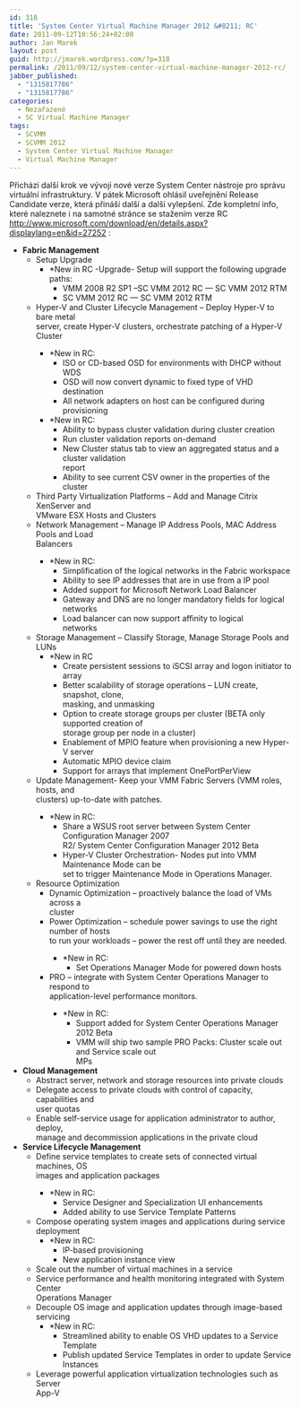 ```yaml
---
id: 318
title: 'System Center Virtual Machine Manager 2012 &#8211; RC'
date: 2011-09-12T10:56:24+02:00
author: Jan Marek
layout: post
guid: http://jmarek.wordpress.com/?p=318
permalink: /2011/09/12/system-center-virtual-machine-manager-2012-rc/
jabber_published:
  - "1315817786"
  - "1315817786"
categories:
  - Nezařazené
  - SC Virtual Machine Manager
tags:
  - SCVMM
  - SCVMM 2012
  - System Center Virtual Machine Manager
  - Virtual Machine Manager
---
```

Přichází další krok ve vývoji nové verze System Center nástroje pro správu virtuální infrastruktury. V pátek Microsoft ohlásil uveřejnění Release Candidate verze, která přináší další a další vylepšení. Zde kompletní info, které naleznete i na samotné stránce se stažením verze RC <http://www.microsoft.com/download/en/details.aspx?displaylang=en&id=27252> :

  * **Fabric Management** 
      * Setup Upgrade 
          * *New in RC -Upgrade- Setup will support the following upgrade paths: 
              * VMM 2008 R2 SP1 &#8211;SC VMM 2012 RC &#8212; SC VMM 2012 RTM
              * SC VMM 2012 RC &#8212; SC VMM 2012 RTM
      * Hyper-V and Cluster Lifecycle Management – Deploy Hyper-V to bare metal  
        server, create Hyper-V clusters, orchestrate patching of a Hyper-V Cluster</p> 
          * *New in RC: 
              * ISO or CD-based OSD for environments with DHCP without WDS
              * OSD will now convert dynamic to fixed type of VHD destination
              * All network adapters on host can be configured during  
                provisioning
          * *New in RC: 
              * Ability to bypass cluster validation during cluster creation
              * Run cluster validation reports on-demand
              * New Cluster status tab to view an aggregated status and a cluster validation  
                report
              * Ability to see current CSV owner in the properties of the  
                cluster
      * Third Party Virtualization Platforms &#8211; Add and Manage Citrix XenServer and  
        VMware ESX Hosts and Clusters
      * Network Management – Manage IP Address Pools, MAC Address Pools and Load  
        Balancers</p> 
          * *New in RC: 
              * Simplification of the logical networks in the Fabric workspace
              * Ability to see IP addresses that are in use from a IP pool
              * Added support for Microsoft Network Load Balancer
              * Gateway and DNS are no longer mandatory fields for logical networks
              * Load balancer can now support affinity to logical  
                networks
      * Storage Management – Classify Storage, Manage Storage Pools and LUNs 
          * *New in RC 
              * Create persistent sessions to iSCSI array and logon initiator to array
              * Better scalability of storage operations &#8211; LUN create, snapshot, clone,  
                masking, and unmasking
              * Option to create storage groups per cluster (BETA only supported creation of  
                storage group per node in a cluster)
              * Enablement of MPIO feature when provisioning a new Hyper-V server
              * Automatic MPIO device claim
              * Support for arrays that implement OnePortPerView
      * Update Management- Keep your VMM Fabric Servers (VMM roles, hosts, and  
        clusters) up-to-date with patches.</p> 
          * *New in RC: 
              * Share a WSUS root server between System Center Configuration Manager 2007  
                R2/ System Center Configuration Manager 2012 Beta
              * Hyper-V Cluster Orchestration- Nodes put into VMM Maintenance Mode can be  
                set to trigger Maintenance Mode in Operations Manager.
      * Resource Optimization 
          * Dynamic Optimization – proactively balance the load of VMs across a  
            cluster
          * Power Optimization – schedule power savings to use the right number of hosts  
            to run your workloads – power the rest off until they are needed.</p> 
              * *New in RC: 
                  * Set Operations Manager Mode for powered down hosts
          * PRO – integrate with System Center Operations Manager to respond to  
            application-level performance monitors.</p> 
              * *New in RC: 
                  * Support added for System Center Operations Manager 2012 Beta
                  * VMM will ship two sample PRO Packs: Cluster scale out and Service scale out  
                    MPs
  * **Cloud Management** 
      * Abstract server, network and storage resources into private clouds
      * Delegate access to private clouds with control of capacity, capabilities and  
        user quotas
      * Enable self-service usage for application administrator to author, deploy,  
        manage and decommission applications in the private cloud
  * **Service Lifecycle Management** 
      * Define service templates to create sets of connected virtual machines, OS  
        images and application packages</p> 
          * *New in RC: 
              * Service Designer and Specialization UI enhancements
              * Added ability to use Service Template Patterns
      * Compose operating system images and applications during service deployment 
          * *New in RC: 
              * IP-based provisioning
              * New application instance view
      * Scale out the number of virtual machines in a service
      * Service performance and health monitoring integrated with System Center  
        Operations Manager
      * Decouple OS image and application updates through image-based servicing 
          * *New in RC: 
              * Streamlined ability to enable OS VHD updates to a Service Template
              * Publish updated Service Templates in order to update Service  
                Instances
      * Leverage powerful application virtualization technologies such as Server  
        App-V

